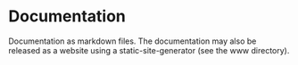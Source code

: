 # Documentation

Documentation as markdown files. The documentation may also be released as a website using a static-site-generator (see the www directory).
